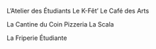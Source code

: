 



L’Atelier des Étudiants
Le K-Fêt’
Le Café des Arts




La Cantine du Coin
Pizzeria La Scala




La Friperie Étudiante